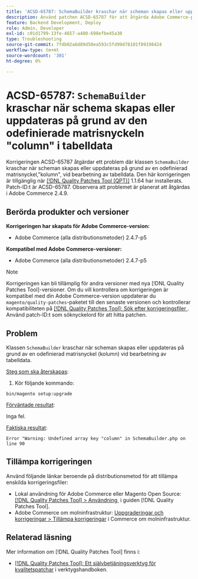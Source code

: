 ```yaml
---
title: 'ACSD-65787: SchemaBuilder kraschar när scheman skapas eller uppdateras på grund av den odefinierade matrisnyckeln "column" i tabelldata'
description: Använd patchen ACSD-65787 för att åtgärda Adobe Commerce-problemet där klassen SchemaBuilder kraschar när scheman skapas eller uppdateras på grund av en odefinierad matrisnyckel,"column", vid bearbetning av tabelldata.
feature: Backend Development, Deploy
role: Admin, Developer
exl-id: c01d1799-13fe-4657-a480-698efbe45a30
type: Troubleshooting
source-git-commit: 7fdb02a6d89d50ea593c5fd99d78101f89198424
workflow-type: tm+mt
source-wordcount: '301'
ht-degree: 0%

---
```


# ACSD-65787: `SchemaBuilder` kraschar när schema skapas eller uppdateras på grund av den odefinierade matrisnyckeln &quot;column&quot; i tabelldata

Korrigeringen ACSD-65787 åtgärdar ett problem där klassen `SchemaBuilder` kraschar när scheman skapas eller uppdateras på grund av en odefinierad matrisnyckel,&quot;kolumn&quot;, vid bearbetning av tabelldata. Den här korrigeringen är tillgänglig när [[!DNL Quality Patches Tool (QPT)]](/help/tools/quality-patches-tool/quality-patches-tool-to-self-serve-quality-patches.md) 1.1.64 har installerats. Patch-ID:t är ACSD-65787. Observera att problemet är planerat att åtgärdas i Adobe Commerce 2.4.9.

## Berörda produkter och versioner

**Korrigeringen har skapats för Adobe Commerce-version:**

* Adobe Commerce (alla distributionsmetoder) 2.4.7-p5

**Kompatibel med Adobe Commerce-versioner:**

* Adobe Commerce (alla distributionsmetoder) 2.4.7-p5

>[!NOTE]
>
>Korrigeringen kan bli tillämplig för andra versioner med nya [!DNL Quality Patches Tool]-versioner. Om du vill kontrollera om korrigeringen är kompatibel med din Adobe Commerce-version uppdaterar du `magento/quality-patches`-paketet till den senaste versionen och kontrollerar kompatibiliteten på [[!DNL Quality Patches Tool]: Sök efter korrigeringsfiler &#x200B;](https://experienceleague.adobe.com/tools/commerce-quality-patches/index.html?lang=sv-SE). Använd patch-ID:t som söknyckelord för att hitta patchen.

## Problem

Klassen `SchemaBuilder` kraschar när scheman skapas eller uppdateras på grund av en odefinierad matrisnyckel (kolumn) vid bearbetning av tabelldata.

<u>Steg som ska återskapas</u>:

1. Kör följande kommando:

```
bin/magento setup:upgrade
```

<u>Förväntade resultat</u>:

Inga fel.

<u>Faktiska resultat</u>:

```
Error "Warning: Undefined array key "column" in SchemaBuilder.php on line 90
```

## Tillämpa korrigeringen

Använd följande länkar beroende på distributionsmetod för att tillämpa enskilda korrigeringsfiler:

* Lokal användning för Adobe Commerce eller Magento Open Source: [[!DNL Quality Patches Tool] > Användning &#x200B;](/help/tools/quality-patches-tool/usage.md) i guiden [!DNL Quality Patches Tool].
* Adobe Commerce om molninfrastruktur: [Uppgraderingar och korrigeringar > Tillämpa korrigeringar](https://experienceleague.adobe.com/docs/commerce-cloud-service/user-guide/develop/upgrade/apply-patches.html?lang=sv-SE) i Commerce om molninfrastruktur.

## Relaterad läsning

Mer information om [!DNL Quality Patches Tool] finns i:

* [[!DNL Quality Patches Tool]: Ett självbetjäningsverktyg för kvalitetspatchar](/help/tools/quality-patches-tool/quality-patches-tool-to-self-serve-quality-patches.md) i verktygshandboken.
